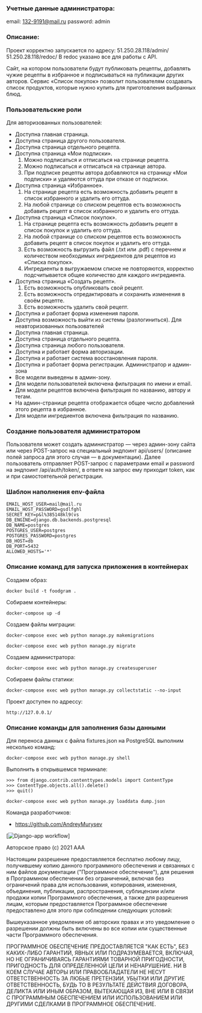 ### Учетные данные администратора:
email: 132-9191@mail.ru
password: admin

### Описание:
Проект корректно запускается по адресу: 
51.250.28.118/admin/
51.250.28.118/redoc/
В redoc указано все для работы с API.

Cайт, на котором пользователи будут публиковать рецепты, добавлять чужие рецепты в избранное и подписываться на публикации других авторов. 
Сервис «Список покупок» позволит пользователям создавать список продуктов, которые нужно купить для приготовления выбранных блюд.

### Пользовательские роли
Для авторизованных пользователей:
- Доступна главная страница.
- Доступна страница другого пользователя.
- Доступна страница отдельного рецепта.
- Доступна страница «Мои подписки».
    1. Можно подписаться и отписаться на странице рецепта.
    2. Можно подписаться и отписаться на странице автора.
    3. При подписке рецепты автора добавляются на страницу «Мои подписки» и удаляются оттуда при отказе от подписки.
- Доступна страница «Избранное».
    1. На странице рецепта есть возможность добавить рецепт в список избранного и удалить его оттуда.
    2. На любой странице со списком рецептов есть возможность добавить рецепт в список избранного и удалить его оттуда.
- Доступна страница «Список покупок».
    1. На странице рецепта есть возможность добавить рецепт в список покупок и удалить его оттуда.
    2. На любой странице со списком рецептов есть возможность добавить рецепт в список покупок и удалить его оттуда.
    3. Есть возможность выгрузить файл (.txt или .pdf) с перечнем и количеством необходимых ингредиентов для рецептов из «Списка покупок».
    4. Ингредиенты в выгружаемом списке не повторяются, корректно подсчитывается общее количество для каждого ингредиента.
- Доступна страница «Создать рецепт».
  1. Есть возможность опубликовать свой рецепт.
  2. Есть возможность отредактировать и сохранить изменения в своём рецепте.
  3. Есть возможность удалить свой рецепт.
- Доступна и работает форма изменения пароля.
- Доступна возможность выйти из системы (разлогиниться).
Для неавторизованных пользователей
- Доступна главная страница.
- Доступна страница отдельного рецепта.
- Доступна страница любого пользователя.
- Доступна и работает форма авторизации.
- Доступна и работает система восстановления пароля.
- Доступна и работает форма регистрации.
Администратор и админ-зона
- Все модели выведены в админ-зону.
- Для модели пользователей включена фильтрация по имени и email.
- Для модели рецептов включена фильтрация по названию, автору и тегам.
- На админ-странице рецепта отображается общее число добавлений этого рецепта в избранное.
- Для модели ингредиентов включена фильтрация по названию.

### Создание пользователя администратором
Пользователя может создать администратор — через админ-зону сайта или через POST-запрос на специальный эндпоинт api/users/ (описание полей 
запроса для этого случая — в документации).  Далее пользователь отправляет POST-запрос с параметрами email и password на эндпоинт /api/auth/token/, 
в ответе на запрос ему приходит token, как и при самостоятельной регистрации.

### Шаблон наполнения env-файла

```
EMAIL_HOST_USER=mail@mail.ru
EMAIL_HOST_PASSWORD=gsdlfghl
SECRET_KEY=p&l%385148kl9(vs
DB_ENGINE=django.db.backends.postgresql
DB_NAME=postgres
POSTGRES_USER=postgres
POSTGRES_PASSWORD=postgres
DB_HOST=db
DB_PORT=5432
ALLOWED_HOSTS='*'

```
### Описание команд для запуска приложения в контейнерах

Создаем образ:
```
docker build -t foodgram .
```
Собираем контейнеры:
```
docker-compose up -d
```
Создаем файлы миграции:
```
docker-compose exec web python manage.py makemigrations
```
```
docker-compose exec web python manage.py migrate
```
Создаем администратора:

```
docker-compose exec web python manage.py createsuperuser
```
Собираем файлы статики:
```
docker-compose exec web python manage.py collectstatic --no-input 
```
Проект доступен по адрессу:
```
http://127.0.0.1/
```
### Описание команды для заполнения базы данными
Для переноса данных с файла fixtures.json на PostgreSQL выполним несколько команд:
```
docker-compose exec web python manage.py shell 
```
Выполнить в открывшемся терминале:
```
>>> from django.contrib.contenttypes.models import ContentType
>>> ContentType.objects.all().delete()
>>> quit()
```
```
docker-compose exec web python manage.py loaddata dump.json
```

Команда разработчиков:
 - https://github.com/AndreyMurysev

[![Django-app workflow](https://github.com/AndreyMurysev/foodgram-project-react/actions/workflows/main.yml/badge.svg)]

Авторское право (c) 2021 AAA

Настоящим разрешение предоставляется бесплатно любому лицу, получившему копию
данного программного обеспечения и связанных с ним файлов документации ("Программное обеспечение"), для решения
в Программном обеспечении без ограничений, включая без ограничений права
для использования, копирования, изменения, объединения, публикации, распространения, сублицензии и/или продажи
копии Программного обеспечения, а также для разрешения лицам, которым предоставляется Программное обеспечение
предоставлено для этого при соблюдении следующих условий:

Вышеуказанное уведомление об авторских правах и это уведомление о разрешении должны быть включены во все
копии или существенные части Программного обеспечения.

ПРОГРАММНОЕ ОБЕСПЕЧЕНИЕ ПРЕДОСТАВЛЯЕТСЯ "КАК ЕСТЬ", БЕЗ КАКИХ-ЛИБО ГАРАНТИЙ, ЯВНЫХ ИЛИ
ПОДРАЗУМЕВАЕТСЯ, ВКЛЮЧАЯ, НО НЕ ОГРАНИЧИВАЯСЬ ГАРАНТИЯМИ ТОВАРНОЙ ПРИГОДНОСТИ,
ПРИГОДНОСТЬ ДЛЯ ОПРЕДЕЛЕННОЙ ЦЕЛИ И НЕНАРУШЕНИЕ. НИ В КОЕМ СЛУЧАЕ
АВТОРЫ ИЛИ ПРАВООБЛАДАТЕЛИ НЕ НЕСУТ ОТВЕТСТВЕННОСТЬ ЗА ЛЮБЫЕ ПРЕТЕНЗИИ, УБЫТКИ ИЛИ ДРУГИЕ
ОТВЕТСТВЕННОСТЬ, БУДЬ ТО В РЕЗУЛЬТАТЕ ДЕЙСТВИЯ ДОГОВОРА, ДЕЛИКТА ИЛИ ИНЫМ ОБРАЗОМ, ВЫТЕКАЮЩАЯ ИЗ,
ВНЕ ИЛИ В СВЯЗИ С ПРОГРАММНЫМ ОБЕСПЕЧЕНИЕМ ИЛИ ИСПОЛЬЗОВАНИЕМ ИЛИ ДРУГИМИ СДЕЛКАМИ В
ПРОГРАММНОЕ ОБЕСПЕЧЕНИЕ.
  

